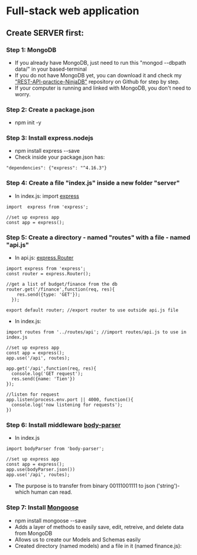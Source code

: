 # Full-stack web application

## Create SERVER first:

### Step 1: MongoDB 
- If you already have MongoDB, just need to run this "mongod --dbpath data/" in your based-terminal
- If you do not have MongoDB yet, you can download it and check my ["REST-API-practice-NinjaDB"](https://github.com/nguy2819/REST-API-practice-NinjaDB) repository on Github for step by step. 
- If your computer is running and linked with MongoDB, you don't need to worry. 

### Step 2: Create a package.json
- npm init -y

### Step 3: Install express.nodejs
- npm install express --save
- Check inside your package.json has: 
```
"dependencies": {"express": "^4.16.3"}
```

### Step 4: Create a file "index.js" inside a new folder "server"
- In index.js: import [express](https://expressjs.com/en/4x/api.html#express)
```
import  express from 'express';

//set up express app
const app = express();
```

### Step 5: Create a directory - named "routes" with a file - named "api.js"
- In api.js: [express.Router](https://expressjs.com/en/4x/api.html#express.router)
```
import express from 'express';
const router = express.Router();

//get a list of budget/finance from the db
router.get('/finance',function(req, res){
    res.send({type: 'GET'});
  });
  
export default router; //export router to use outside api.js file
```
- In index.js:
```
import routes from '../routes/api'; //import routes/api.js to use in index.js

//set up express app
const app = express();
app.use('/api', routes);

app.get('/api',function(req, res){
  console.log('GET request');
  res.send({name: 'Tien'})
});

//listen for request
app.listen(process.env.port || 4000, function(){
  console.log('now listening for requests');
})
```

### Step 6: Install middleware [body-parser](https://www.npmjs.com/package/body-parser) 
- In index.js

```
import bodyParser from 'body-parser';

//set up express app
const app = express();
app.use(bodyParser.json())
app.use('/api', routes);
```
- The purpose is to transfer from binary 00111001111 to json ('string')- which human can read.

### Step 7: Install [Mongoose](https://mongoosejs.com/docs/)
- npm install mongoose --save
- Adds a layer of methods to easily save, edit, retreive, and delete data from MongoDB
- Allows us to create our Models and Schemas easily
- Created directory (named models) and a file in it (named finance.js):

